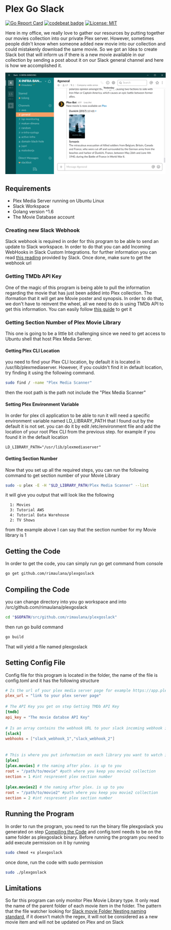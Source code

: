 # Plex Go Slack

[![Go Report Card](https://goreportcard.com/badge/github.com/rimaulana/plexgoslack)](https://goreportcard.com/report/github.com/rimaulana/plexgoslack) [![codebeat badge](https://codebeat.co/badges/49ab9257-bb0c-4114-aae4-0c045b35505e)](https://codebeat.co/projects/github-com-rimaulana-plexgoslack-master) [![License: MIT](https://img.shields.io/badge/License-MIT-blue.svg)](https://opensource.org/licenses/MIT)

Here in my office, we really love to gather our resources by putting together our movies collection into our private Plex server. However, sometimes people didn't know when someone added new movie into our collection and could mistakenly
download the same movie. So we got an Idea to create Slack bot that will inform us if there is a new movie available in our collection by sending a post about it on our Slack general channel and here is how we accomplished it.

![alt text](screenshots/slack-message.png "Slack Message Format")

## Requirements

* Plex Media Server running on Ubuntu Linux
* Slack Workspace
* Golang version ^1.6
* The Movie Database account

### Creating new Slack Webhook

Slack webhook is required in order for this program to be able to send an update to Slack workspace. In order to do that you can add Incoming WebHooks in Slack Custom Integrations. for further information you can read [this reading](https://api.slack.com/incoming-webhooks) provided by Slack. Once done, make sure to get the webhook url

### Getting TMDb API Key

One of the magic of this program is being able to pull the information regarding the movie that has just been added into Plex collection. The iformation that it will get are Movie poster and synopsis. In order to do that, we don't have to reinvent the wheel, all we need to do is using TMDb API to get this information. You can easily follow [this guide](https://developers.themoviedb.org/3/getting-started/introduction) to get it

### Getting Section Number of Plex Movie Library

This one is going to be a little bit challenging since we need to get access to Ubuntu shell that host Plex Media Server.

#### Getting Plex CLI Location

you need to find your Plex CLI location, by default it is located in /usr/lib/plexmediaserver. However, if you couldn't find it in default location, try finding it using the following command.

```bash
sudo find / -name "Plex Media Scanner"
```

then the root path is the path not include the "Plex Media Scanner"

#### Setting Plex Environment Variable

In order for plex cli application to be able to run it will need a specific environment variable named LD_LIBRARY_PATH that I found out by the default it is not set. you can do it by edit /etc/environment file and add the location of your root Plex CLI from the previous step. for example if you found it in the default location

```text
LD_LIBRARY_PATH="/usr/lib/plexmediaserver"
```

#### Getting Section Number

Now that you set up all the required steps, you can run the following command to get section number of your Movie Library

```bash
sudo -u plex -E -H "$LD_LIBRARY_PATH/Plex Media Scanner" --list
```

it will give you output that will look like the following

```text
  1: Movies
  3: Tutorial AWS
  4: Tutorial Data Warehouse
  2: TV Shows
```

from the example above I can say that the section number for my Movie library is 1

## Getting the Code

In order to get the code, you can simply run go get command from console

```bash
go get github.com/rimaulana/plexgoslack
```

## Compiling the Code

you can change directory into you go workspace and into /src/github.com/rimaulana/plexgoslack

```bash
cd "$GOPATH/src/github.com/rimaulana/plexgoslack"
```

then run go build command

```bash
go build
```

That will yield a file named plexgoslack

## Setting Config File

Config file for this program is located in the folder, the name of the file is config.toml and it has the following structure

```toml
# Is the url of your plex media server page for example https://app.plex.tv
plex_url = "link to your plex server page"

# The API Key you get on step Getting TMDb API Key
[tmdb]
api_key = "The movie databse API Key"

# Is an array contains the webhook URL to your slack incoming webhook integration. it can be multiple webhooks
[slack]
webhooks = ["slack_webhook_1","slack_webhook_2"]


# This is where you put information on each library you want to watch if there are changes. It can be multiple libraris but you need to see the limitations
[plex]
[plex.movies] # the naming after plex. is up to you
root = "/path/to/movie" #path where you keep you movie2 collection
section = 1 #int respresent plex section number

[plex.movies2] # the naming after plex. is up to you
root = "/path/to/movie2" #path where you keep you movie2 collection
section = 2 #int respresent plex section number
```

## Running the Program

In order to run the program, you need to run the binary file plexgoslack you generated on step [Compiling the Code](#compiling-the-code) and config.toml needs to be on the same folder as plexgoslack binary. Before running the program you need to add execute permission on it by running

```bash
sudo chmod +x plexgoslack
```

once done, run the code with sudo permission

```bash
sudo ./plexgoslack
```

## Limitations

So far this program can only monitor Plex Movie Library type. It only read the name of the parent folder of each movie item in the folder. The pattern that the file watcher looking for [Slack movie Folder Nesting naming standard](https://support.plex.tv/hc/en-us/articles/200381023-Naming-Movie-files), if it doesn't match the regex, it will not be considered as a new movie item and will not be updated on Plex and on Slack
